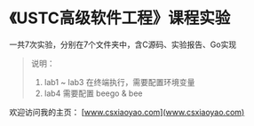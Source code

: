 # 《USTC高级软件工程》课程实验
一共7次实验，分别在7个文件夹中，含C源码、实验报告、Go实现

> 说明：
> 1. lab1 ~ lab3 在终端执行，需要配置环境变量
> 2. lab4 需要配置 beego & bee

欢迎访问我的主页：
[www.csxiaoyao.com](www.csxiaoyao.com)